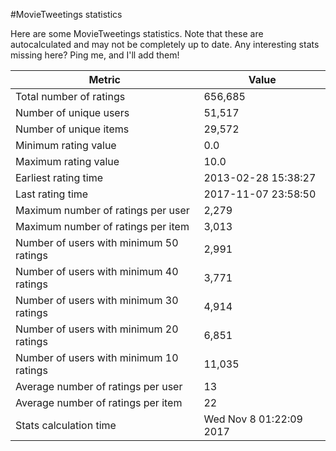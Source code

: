 #MovieTweetings statistics

Here are some MovieTweetings statistics. Note that these are autocalculated and may not be completely up to date. Any interesting stats missing here? Ping me, and I'll add them!

Metric | Value
--- | ---
Total number of ratings                 | 656,685
Number of unique users                  | 51,517
Number of unique items                  | 29,572
Minimum rating value                    | 0.0
Maximum rating value                    | 10.0
Earliest rating time                    | 2013-02-28 15:38:27
Last rating time                        | 2017-11-07 23:58:50
Maximum number of ratings per user      | 2,279
Maximum number of ratings per item      | 3,013
Number of users with minimum 50 ratings | 2,991
Number of users with minimum 40 ratings | 3,771
Number of users with minimum 30 ratings | 4,914
Number of users with minimum 20 ratings | 6,851
Number of users with minimum 10 ratings | 11,035
Average number of ratings per user      | 13
Average number of ratings per item      | 22
Stats calculation time                  | Wed Nov  8 01:22:09 2017

